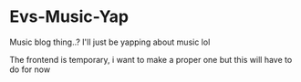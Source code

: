# Evs-Music-Yap
Music blog thing..? I'll just be yapping about music lol

The frontend is temporary, i want to make a proper one but this will have to do for now
